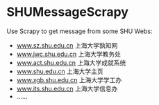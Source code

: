 # SHUMessageScrapy
Use Scrapy to get message from some SHU Webs: 
+ www.sz.shu.edu.cn 上海大学孰知网
+ www.jwc.shu.edu.cn 上海大学教务处
+ www.act.shu.edu.cn 上海大学成就系统 
+ www.shu.edu.cn 上海大学主页 
+ www.xgb.shu.edu.cn 上海大学学工办 
+ www.its.shu.edu.cn 上海大学信息办 
+ ……


